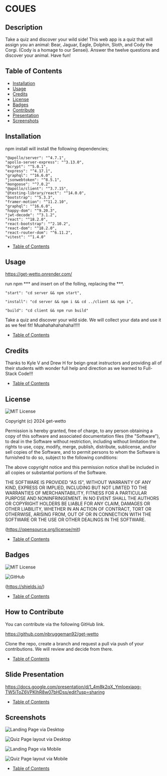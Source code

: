 # COUES

## Description
Take a quiz and discover your wild side! This web app is a quiz that will assign you an animal: Bear, Jaguar, Eagle, Dolphin, Sloth, and Cody the Corgi. (Cody is a homage to our Sensei). Answer the twelve questions and discover your animal. Have fun!

## Table of Contents 

- [Installation](#installation)
- [Usage](#usage)
- [Credits](#credits)
- [License](#license)
- [Badges](#badges)
- [Contribute](#how-to-contribute)
- [Presentation](#slide-presentation)
- [Screenshots](#screenshots)

## Installation

npm install will install the following dependencies;

    "@apollo/server": "^4.7.1",
    "apollo-server-express": "^3.13.0",
    "bcrypt": "^5.0.1",
    "express": "^4.17.1",
    "graphql": "^16.6.0",
    "jsonwebtoken": "^8.5.1",
    "mongoose": "^7.0.2"
    "@apollo/client": "^3.7.15",
    "@testing-library/react": "^14.0.0",
    "bootstrap": "^5.3.3",
    "framer-motion": "^11.2.10",
    "graphql": "^16.6.0",
    "happy-dom": "^9.20.3",
    "jwt-decode": "^3.1.2",
    "react": "^18.2.0",
    "react-bootstrap": "^2.10.2",
    "react-dom": "^18.2.0",
    "react-router-dom": "^6.11.2",
    "vitest": "^1.4.0"

    
- [Table of Contents](#table-of-contents)


## Usage

https://get-wetto.onrender.com/

run npm *** and insert on of the folling, replacing the ***. 

    "start": "cd server && npm start",

    "install": "cd server && npm i && cd ../client && npm i",

    "build": "cd client && npm run build"



Take a quiz and discover your wild side. We will collect your data and use it as we feel fit! Muahahahahahaha!!!!!


- [Table of Contents](#table-of-contents)


## Credits

Thanks to Kyle V and Drew H for beign great instructors and providing all of their students with wonder full help and direction as we learned to Full-Stack Code!!!


- [Table of Contents](#table-of-contents)


## License

![MIT License](https://img.shields.io/badge/License-MIT-darkgreen)

Copyright (c) 2024 get-wetto

Permission is hereby granted, free of charge, to any person obtaining a copy
of this software and associated documentation files (the "Software"), to deal
in the Software without restriction, including without limitation the rights
to use, copy, modify, merge, publish, distribute, sublicense, and/or sell
copies of the Software, and to permit persons to whom the Software is
furnished to do so, subject to the following conditions:

The above copyright notice and this permission notice shall be included in all
copies or substantial portions of the Software.

THE SOFTWARE IS PROVIDED "AS IS", WITHOUT WARRANTY OF ANY KIND, EXPRESS OR
IMPLIED, INCLUDING BUT NOT LIMITED TO THE WARRANTIES OF MERCHANTABILITY,
FITNESS FOR A PARTICULAR PURPOSE AND NONINFRINGEMENT. IN NO EVENT SHALL THE
AUTHORS OR COPYRIGHT HOLDERS BE LIABLE FOR ANY CLAIM, DAMAGES OR OTHER
LIABILITY, WHETHER IN AN ACTION OF CONTRACT, TORT OR OTHERWISE, ARISING FROM,
OUT OF OR IN CONNECTION WITH THE SOFTWARE OR THE USE OR OTHER DEALINGS IN THE
SOFTWARE.

(https://opensource.org/license/mit)


- [Table of Contents](#table-of-contents)


## Badges

![MIT License](https://img.shields.io/badge/License-MIT-darkgreen)

![GitHub](https://img.shields.io/badge/GitHub-darkblue)

(https://shields.io/)


- [Table of Contents](#table-of-contents)


## How to Contribute


You can contribute via the following GitHub link.

https://github.com/nbruggeman92/get-wetto

Clone the repo, create a branch and request a pull via push of your contributions. We will review and decide from there.


- [Table of Contents](#table-of-contents)


## Slide Presentation


https://docs.google.com/presentation/d/1_4m8k2qX_YmIoexiaqg-TW5iToZ6VPKlhR8w07bHDss/edit?usp=sharing


- [Table of Contents](#table-of-contents)


## Screenshots  


![Landing Page via Desktop](./screenshots/coeus_langing_page.png)

![Quiz Page layout via Desktop](./screenshots/coeus_quiz.png)

![Landing Page via Mobile](./screenshots/coeus_mobile.png)

![Quiz Page layout via Mobile](./screenshots/coeus_mobile_quiz.png)

- [Table of Contents](#table-of-contents)



